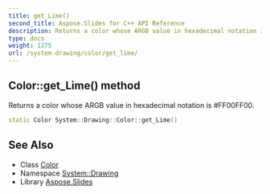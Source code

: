 ```yaml
---
title: get_Lime()
second_title: Aspose.Slides for C++ API Reference
description: Returns a color whose ARGB value in hexadecimal notation is #FF00FF00.
type: docs
weight: 1275
url: /system.drawing/color/get_lime/
---
```

## Color::get_Lime() method


Returns a color whose ARGB value in hexadecimal notation is #FF00FF00.

```cpp
static Color System::Drawing::Color::get_Lime()
```

## See Also

* Class [Color](../)
* Namespace [System::Drawing](../../)
* Library [Aspose.Slides](../../../)
